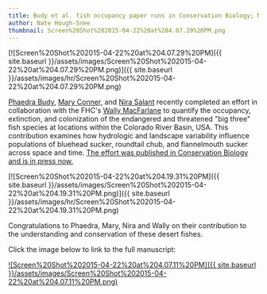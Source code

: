 ```yaml
---
title: Budy et al. fish occupancy paper runs in Conservation Biology; MacFarlane bats cleanup
author: Nate Hough-Snee
thumbnail: Screen%20Shot%202015-04-22%20at%204.07.29%20PM.png
---
```


[![Screen%20Shot%202015-04-22%20at%204.07.29%20PM]({{ site.baseurl }}/assets/images/Screen%20Shot%202015-04-22%20at%204.07.29%20PM.png)]({{ site.baseurl }}/assets/images/hr/Screen%20Shot%202015-04-22%20at%204.07.29%20PM.png)

[Phaedra Budy](http://www.usu.edu/fel/members/), [Mary Conner,](http://www.cnr.usu.edu/wats/htm/faculty-staff/memberID=9448) and [Nira Salant](https://sites.google.com/a/salant.org/nsalant/) recently completed an effort in collaboration with the FHC's [Wally MacFarlane](http://etal.joewheaton.org/people/researchers-technicians/Wally) to quantify the occupancy, extinction, and colonization of the endangered and threatened "big three" fish species at locations within the Colorado River Basin, USA. This contribution examines how hydrologic and landscape variability influence populations of bluehead sucker, roundtail chub, and flannelmouth sucker across space and time. [The effort was published in Conservation Biology and is in press now.](http://onlinelibrary.wiley.com/doi/10.1111/cobi.12513/abstract)

[![Screen%20Shot%202015-04-22%20at%204.19.31%20PM]({{ site.baseurl }}/assets/images/Screen%20Shot%202015-04-22%20at%204.19.31%20PM.png)]({{ site.baseurl }}/assets/images/hr/Screen%20Shot%202015-04-22%20at%204.19.31%20PM.png)

Congratulations to Phaedra, Mary, Nira and Wally on their contribution to the understanding and conservation of these desert fishes.

Click the image below to link to the full manuscript:

[![Screen%20Shot%202015-04-22%20at%204.07.11%20PM]({{ site.baseurl }}/assets/images/Screen%20Shot%202015-04-22%20at%204.07.11%20PM.png)](http://onlinelibrary.wiley.com/doi/10.1111/cobi.12513/abstract)

